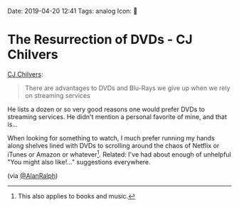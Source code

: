 Date: 2019-04-20 12:41
Tags: analog
Icon: 🔗

# The Resurrection of DVDs - CJ Chilvers

[CJ Chilvers](https://www.cjchilvers.com/blog/the-resurrection-of-dvds):

> There are advantages to DVDs and Blu-Rays we give up when we rely on streaming services

He lists a dozen or so very good reasons one would prefer DVDs to streaming services. He didn't mention a personal favorite of mine, and that is...

When looking for something to watch, I much prefer running my hands along shelves lined with DVDs to scrolling around the chaos of Netflix or iTunes or Amazon or whatever[^also]. Related: I've had about enough of unhelpful "You might also like!..." suggestions everywhere.


(via [@AlanRalph](https://thoughts.alanralph.co.uk/2019/04/20/the-resurrection-of.html))

[^also]: This also applies to books and music.